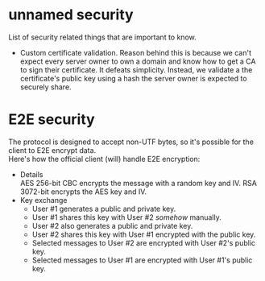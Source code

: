 # unnamed security

List of security related things that are important to know.

  - Custom certificate validation.
    Reason behind this is because we can't expect every
    server owner to own a domain and know how to get a CA
    to sign their certificate. It defeats simplicity.
    Instead, we validate a the certificate's public key using
    a hash the server owner is expected to securely share.

# E2E security

The protocol is designed to accept non-UTF bytes,
so it's possible for the client to E2E encrypt data.  
Here's how the official client (will) handle E2E encryption:

  - Details  
    AES 256-bit CBC encrypts the message with a random key and IV.
    RSA 3072-bit encrypts the AES key and IV.
  - Key exchange
    - User #1 generates a public and private key.
    - User #1 shares this key with User #2 *somehow* manually.
    - User #2 also generates a public and private key.
    - User #2 shares this key with User #1 encrypted with the public key.
    - Selected messages to User #2 are encrypted with User #2's public key.
    - Selected messages to User #1 are encrypted with User #1's public key.
